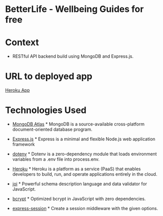 # BetterLife - Wellbeing Guides for free

# Context

* RESTful API backend build using MongoDB and Express.js.

# URL to deployed app

[Heroku App](https://letstalkbackend.herokuapp.com/)

# Technologies Used

* [MongoDB Atlas](https://www.mongodb.com/)
      * MongoDB is a source-available cross-platform document-oriented database program. 

* [Express.js](https://expressjs.com/)
      * Express is a minimal and flexible Node.js web application framework  
    
* [dotenv](https://www.npmjs.com/package/dotenv)
      * Dotenv is a zero-dependency module that loads environment variables from a .env file into process.env.  

* [Heroku](https://dashboard.heroku.com/)
      * Heroku is a platform as a service (PaaS) that enables developers to build, run, and operate applications entirely in the cloud.  

* [joi](https://www.npmjs.com/package/joi)
      * Powerful schema description language and data validator for JavaScript.

* [bcrypt](https://www.npmjs.com/package/bcryptjs)
      * Optimized bcrypt in JavaScript with zero dependencies.

* [express-session](https://www.npmjs.com/package/express-session)
      * Create a session middleware with the given options.   


